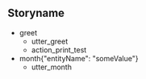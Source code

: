 ## Storyname
* greet
  - utter_greet
  - action_print_test
* month{"entityName": "someValue"}
  - utter_month

